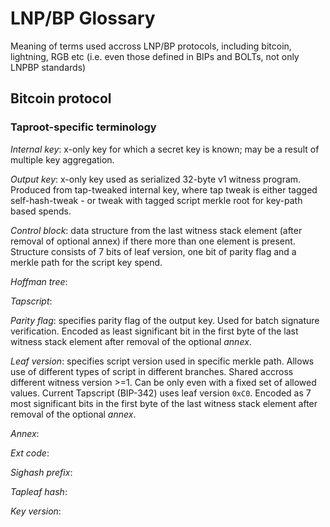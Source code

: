 # LNP/BP Glossary

Meaning of terms used accross LNP/BP protocols, including bitcoin, lightning, RGB etc (i.e. even those defined in BIPs and BOLTs, not only LNPBP standards)

## Bitcoin protocol

### Taproot-specific terminology

*Internal key*: x-only key for which a secret key is known; may be a result of multiple key aggregation.

*Output key*: x-only key used as serialized 32-byte v1 witness program. Produced from tap-tweaked internal key, where tap tweak is either tagged self-hash-tweak - or tweak with tagged script merkle root for key-path based spends.

*Control block*: data structure from the last witness stack element (after removal of optional annex) if there more than one element is present. Structure consists of 7 bits of leaf version, one bit of parity flag and a merkle path for the script key spend.

*Hoffman tree*:

*Tapscript*:

*Parity flag*: specifies parity flag of the output key. Used for batch signature verification. Encoded as least significant bit in the first byte of the last witness stack element after removal of the optional *annex*.

*Leaf version*: specifies script version used in specific merkle path. Allows use of different types of script in different branches. Shared accross different witness version >=1. Can be only even with a fixed set of allowed values. Current Tapscript (BIP-342) uses leaf version `0xC0`. Encoded as 7 most significant bits in the first byte of the last witness stack element after removal of the optional *annex*.

*Annex*:

*Ext code*:

*Sighash prefix*:

*Tapleaf hash*:

*Key version*:
